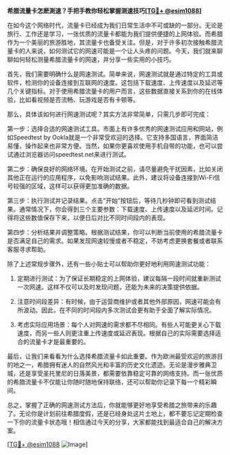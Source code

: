 **希腊流量卡怎麽測速？手把手教你轻松掌握测速技巧[[TG💪+ @esim1088](https://t.me/s/esim1088)]**

在如今这个网络时代，流量卡已经成为我们日常生活中不可或缺的一部分。无论是旅行、工作还是学习，一张优质的流量卡都能为我们提供便捷的上网体验。而希腊作为一个美丽的旅游胜地，其流量卡也备受关注。但是，对于许多初次接触希腊流量卡的人来说，如何测试它的网速可能是一个让人头疼的问题。今天，我们就来聊聊如何轻松测量希腊流量卡的网速，并分享一些实用的小技巧。

首先，我们需要明确什么是网速测试。简单来说，网速测试就是通过特定的工具或软件，检测你的设备连接到互联网的速度。这包括下载速度、上传速度以及延迟等几个关键指标。对于使用希腊流量卡的用户而言，这些数据直接关系到你的在线体验，比如看视频是否流畅、玩游戏是否有卡顿等。

那么，具体该如何进行网速测试呢？其实方法非常简单，只需几步即可完成：

第一步：选择合适的网速测试工具。市面上有许多优秀的网速测试应用和网站，例如Speedtest by Ookla就是一个非常受欢迎的选择。它支持多国语言，界面简洁易懂，操作起来也非常方便。当然，如果你更喜欢使用手机自带的功能，也可以尝试通过浏览器访问speedtest.net来进行测试。

第二步：确保良好的网络环境。在开始测试之前，请尽量避免干扰因素，比如关闭其他正在运行的应用程序，以免影响测试结果。此外，建议将设备连接到Wi-Fi信号较强的区域，这样可以获得更加准确的数据。

第三步：执行测试并记录结果。点击“开始”按钮后，等待几秒钟即可看到测试结果。通常情况下，你会得到三个主要参数：下载速度、上传速度以及延迟时间。记得将这些数值保存下来，以便日后对比不同时间段内的表现。

第四步：分析结果并调整策略。根据测试结果，你可以判断当前使用的希腊流量卡是否满足自己的需求。如果发现网速较慢或者不稳定，不妨考虑更换套餐或者联系客服寻求帮助。

除了上述常规步骤外，还有一些小贴士可以帮助你更好地利用网速测试功能：

1. 定期进行测试：为了保证长期稳定的上网体验，建议每隔一段时间就重新测试一次网速。这样不仅可以及时发现问题，还能为未来的决策提供依据。
   
2. 注意时间段差异：有时候，由于运营商维护或者其他外部原因，网速可能会有所波动。因此，在不同的时间段内多次测试会更有助于全面了解实际情况。

3. 考虑实际应用场景：每个人对网速的需求都不尽相同。有些人可能更关心下载速度，而另一些人则更注重上传速度或延迟表现。根据自己的实际需要选择适合的流量卡才是最重要的。

最后，让我们来看看为什么选择希腊流量卡如此重要。作为欧洲最受欢迎的旅游目的地之一，希腊拥有迷人的自然风光和丰富的历史文化遗迹。无论是漫步雅典卫城，还是享受圣托里尼的日落美景，都需要依靠稳定可靠的网络支持。而一张优质的希腊流量卡不仅能让你随时随地保持联络，还可以帮助你记录下每一个精彩瞬间。

总之，掌握了正确的网速测试方法后，你就能够更好地享受希腊之旅带来的乐趣了。无论你是计划前往希腊度假，还是已经身处这片土地上，都不要忘记定期检查一下你的流量卡状态哦！相信通过今天的分享，大家都能找到最适合自己的解决方案。

[[TG💪+ @esim1088](https://t.me/s/esim1088) ![Image](https://i.postimg.cc/4NQfJmqS/Snipaste-2025-05-13-00-14-12.png)]